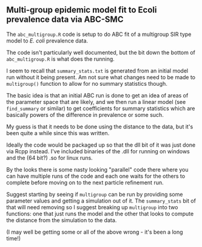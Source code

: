 ## Multi-group epidemic model fit to Ecoli prevalence data via ABC-SMC

The `abc_multigroup.R` code is setup to do ABC fit of a multigroup SIR type
model to *E. coli* prevalence data.

The code isn't particularly well documented, but the bit down the bottom of
`abc_multigroup.R` is what does the running.

I seem to recall that `summary_stats.txt` is generated from an initial model
run without it being present. Am not sure what changes need to be made to
`multigroup()` function to allow for no summary statistics though.

The basic idea is that an initial ABC run is done to get an idea of areas
of the parameter space that are likely, and we then run a linear model
(see `find_summary` or similar) to get coefficients for summary statistics
which are basically powers of the difference in prevalence or some such.

My guess is that it needs to be done using the distance to the data, but
it's been quite a while since this was written.

Ideally the code would be packaged up so that the dll bit of it was just done
via Rcpp instead. I've included binaries of the .dll for running on windows and
the (64 bit?) .so for linux runs.

By the looks there is some nasty looking "parallel" code there where you can have
multiple runs of the code and each one waits for the others to complete before
moving on to the next particle refinement run.

Suggest starting by seeing if `multigroup` can be run by providing some parameter
values and getting a simulation out of it. The `summary_stats` bit of that will need removing
so I suggest breaking up `multigroup` into two functions: one that just runs the model
and the other that looks to compute the distance from the simulation to the data.

(I may well be getting some or all of the above wrong - it's been a long time!)

